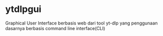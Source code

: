 # ytdlpgui
Graphical User Interface berbasis web dari tool yt-dlp yang penggunaan dasarnya berbasis command line interface(CLI)
